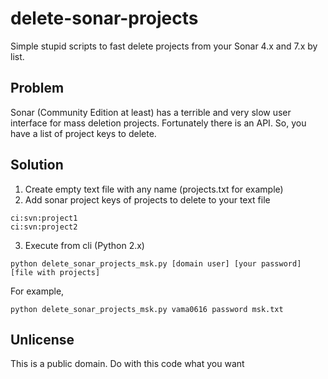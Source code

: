 # delete-sonar-projects

Simple stupid scripts to fast delete projects from your Sonar 4.x and 7.x by list.

## Problem

Sonar (Community Edition at least) has a terrible and very slow user interface for
mass deletion projects. Fortunately there is an API. So, you have a list of project 
keys to delete.

## Solution

 1. Create empty text file with any name (projects.txt for example)
 2. Add sonar project keys of projects to delete to your text file

```
ci:svn:project1
ci:svn:project2
```

 3. Execute from cli (Python 2.x)

```
python delete_sonar_projects_msk.py [domain user] [your password] [file with projects]
```

For example,

```
python delete_sonar_projects_msk.py vama0616 password msk.txt
```

## Unlicense

This is a public domain. Do with this code what you want
